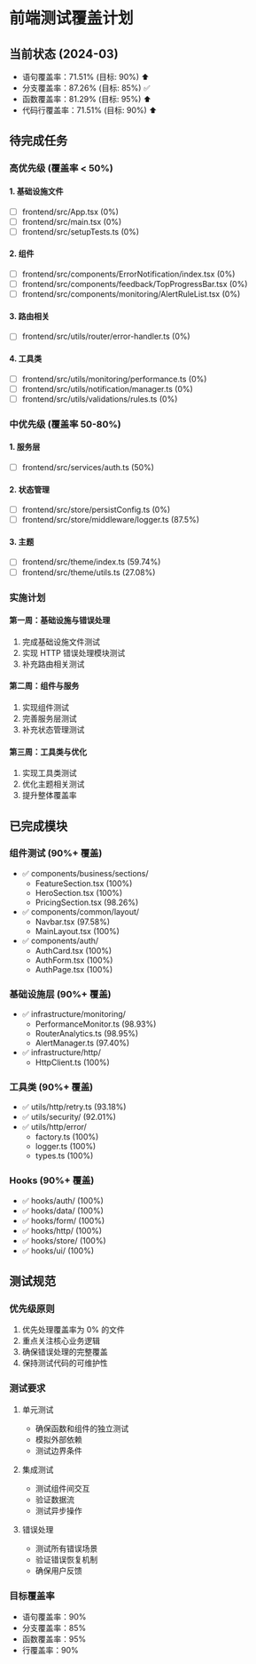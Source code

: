 # 前端测试覆盖计划

## 当前状态 (2024-03)
- 语句覆盖率：71.51% (目标: 90%) ⬆️
- 分支覆盖率：87.26% (目标: 85%) ✅
- 函数覆盖率：81.29% (目标: 95%) ⬆️
- 代码行覆盖率：71.51% (目标: 90%) ⬆️

## 待完成任务

### 高优先级 (覆盖率 < 50%)

#### 1. 基础设施文件
- [ ] frontend/src/App.tsx (0%)
- [ ] frontend/src/main.tsx (0%)
- [ ] frontend/src/setupTests.ts (0%)

#### 2. 组件
- [ ] frontend/src/components/ErrorNotification/index.tsx (0%)
- [ ] frontend/src/components/feedback/TopProgressBar.tsx (0%)
- [ ] frontend/src/components/monitoring/AlertRuleList.tsx (0%)

#### 3. 路由相关
- [ ] frontend/src/utils/router/error-handler.ts (0%)

#### 4. 工具类
- [ ] frontend/src/utils/monitoring/performance.ts (0%)
- [ ] frontend/src/utils/notification/manager.ts (0%)
- [ ] frontend/src/utils/validations/rules.ts (0%)

### 中优先级 (覆盖率 50-80%)

#### 1. 服务层
- [ ] frontend/src/services/auth.ts (50%)

#### 2. 状态管理
- [ ] frontend/src/store/persistConfig.ts (0%)
- [ ] frontend/src/store/middleware/logger.ts (87.5%)

#### 3. 主题
- [ ] frontend/src/theme/index.ts (59.74%)
- [ ] frontend/src/theme/utils.ts (27.08%)

### 实施计划

#### 第一周：基础设施与错误处理
1. 完成基础设施文件测试
2. 实现 HTTP 错误处理模块测试
3. 补充路由相关测试

#### 第二周：组件与服务
1. 实现组件测试
2. 完善服务层测试
3. 补充状态管理测试

#### 第三周：工具类与优化
1. 实现工具类测试
2. 优化主题相关测试
3. 提升整体覆盖率

## 已完成模块

### 组件测试 (90%+ 覆盖)
- ✅ components/business/sections/
  - FeatureSection.tsx (100%)
  - HeroSection.tsx (100%)
  - PricingSection.tsx (98.26%)
- ✅ components/common/layout/
  - Navbar.tsx (97.58%)
  - MainLayout.tsx (100%)
- ✅ components/auth/
  - AuthCard.tsx (100%)
  - AuthForm.tsx (100%)
  - AuthPage.tsx (100%)

### 基础设施层 (90%+ 覆盖)
- ✅ infrastructure/monitoring/
  - PerformanceMonitor.ts (98.93%)
  - RouterAnalytics.ts (98.95%)
  - AlertManager.ts (97.40%)
- ✅ infrastructure/http/
  - HttpClient.ts (100%)

### 工具类 (90%+ 覆盖)
- ✅ utils/http/retry.ts (93.18%)
- ✅ utils/security/ (92.01%)
- ✅ utils/http/error/
  - factory.ts (100%)
  - logger.ts (100%)
  - types.ts (100%)

### Hooks (90%+ 覆盖)
- ✅ hooks/auth/ (100%)
- ✅ hooks/data/ (100%)
- ✅ hooks/form/ (100%)
- ✅ hooks/http/ (100%)
- ✅ hooks/store/ (100%)
- ✅ hooks/ui/ (100%)

## 测试规范

### 优先级原则
1. 优先处理覆盖率为 0% 的文件
2. 重点关注核心业务逻辑
3. 确保错误处理的完整覆盖
4. 保持测试代码的可维护性

### 测试要求
1. 单元测试
   - 确保函数和组件的独立测试
   - 模拟外部依赖
   - 测试边界条件

2. 集成测试
   - 测试组件间交互
   - 验证数据流
   - 测试异步操作

3. 错误处理
   - 测试所有错误场景
   - 验证错误恢复机制
   - 确保用户反馈

### 目标覆盖率
- 语句覆盖率：90%
- 分支覆盖率：85%
- 函数覆盖率：95%
- 行覆盖率：90%
